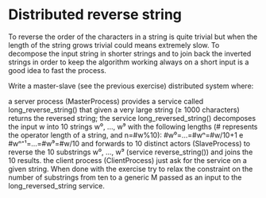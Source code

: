 # Distributed reverse string

To reverse the order of the characters in a string is quite trivial but when the length of the string grows trivial could means extremely slow. To decompose the input string in shorter strings and to join back the inverted strings in order to keep the algorithm working always on a short input is a good idea to fast the process.

Write a master-slave (see the previous exercise) distributed system where:

a server process (MasterProcess) provides a service called long_reverse_string() that given a very large string (≥ 1000 characters) returns the reversed string;
the service long_reversed_string() decomposes the input w into 10 strings w⁰, ..., w⁹ with the following lengths (# represents the operator length of a string, and n=#w%10): #w⁰=...=#wⁿ=#w/10+1 e #wⁿ⁺¹=...=#w⁹=#w/10 and forwards to 10 distinct actors (SlaveProcess) to reverse the 10 substrings w⁰, ..., w⁹ (service reverse_string()) and joins the 10 results.
the client process (ClientProcess) just ask for the service on a given string.
When done with the exercise try to relax the constraint on the number of substrings from ten to a generic M passed as an input to the long_reversed_string service.
